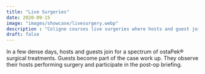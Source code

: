 ```yaml
---
title: "Live Surgeries"
date: 2020-09-15
image: "images/showcase/livesurgery.webp"
description : "Coligne courses live surgeries where hosts and guest jointly perform surgical treatments with ostaPek® material."
draft: false
---
```


In a few dense days, hosts and guests join for a spectrum of ostaPek® surgical treatments. Guests become part of the case work up. 
They observe their hosts performing surgery and participate in the post-op briefing.